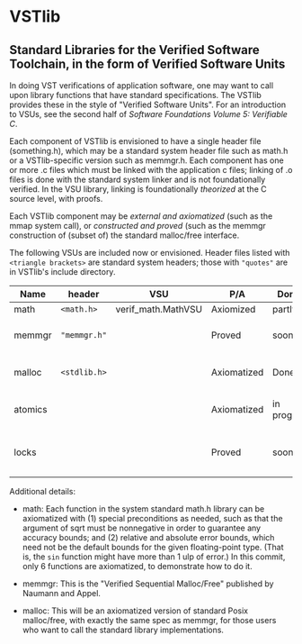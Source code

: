 # VSTlib

## Standard Libraries for the Verified Software Toolchain, in the form of Verified Software Units

In doing VST verifications of application software, one may want
to call upon library functions that have standard specifications.
The VSTlib provides these in the style of "Verified Software Units".
For an introduction to VSUs, see the second half of
_Software Foundations Volume 5: Verifiable C_.

Each component of VSTlib is envisioned to have a single header file
(something.h), which may be a standard system header file such as math.h
or a VSTlib-specific version such as memmgr.h.  Each component has one
or more .c files which must be linked with the application c files;
linking of .o files is done with the standard system linker and is not
foundationally verified.  In the VSU library, linking is foundationally 
_theorized_ at the C source level, with proofs.

Each VSTlib component may be _external and axiomatized_ (such as the
mmap system call), or _constructed and proved_ (such as the memmgr
construction of (subset of) the standard malloc/free interface.

The following VSUs are included now or envisioned.  Header files listed
with `<triangle brackets>` are standard system headers;
those with `"quotes"` are in VSTlib's include directory.


| Name | header | VSU | P/A | Done? | Comments | 
|------|--------|-----|-----|-------|----------|
| math | `<math.h>`| verif_math.MathVSU | Axiomized | partly | see below |
| memmgr| `"memmgr.h"`| | Proved | soon | custom, verified allocator |
| malloc| `<stdlib.h>`| | Axiomatized | Done | standard system allocator |
| atomics|            | | Axiomatized | in progress | atomic load, store, CAS, etc.|
| locks |             | | Proved | soon | busy-wait locks based on atomics |

Additional details:
- math:  Each function in the system standard math.h library can be
   axiomatized with (1) special preconditions as needed, such as
   that the argument of sqrt must be nonnegative in order to guarantee
   any accuracy bounds; and (2) relative and absolute error bounds, which
   need not be the default bounds for the given floating-point type.
   (That is, the `sin` function might have more than 1 ulp of error.)
   In this commit, only 6 functions are axiomatized, to demonstrate how
   to do it.

- memmgr:  This is the "Verified Sequential Malloc/Free" published by Naumann and Appel.
- malloc:  This will be an axiomatized version of standard Posix malloc/free,
    with exactly the same spec as memmgr, for those users who want to call
    the standard library implementations.
